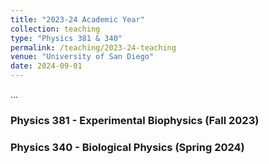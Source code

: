 ```yaml
---
title: "2023-24 Academic Year"
collection: teaching
type: "Physics 381 & 340"
permalink: /teaching/2023-24-teaching
venue: "University of San Diego"
date: 2024-09-01
---
```

...

### Physics 381 - Experimental Biophysics (Fall 2023)

### Physics 340 - Biological Physics (Spring 2024)
